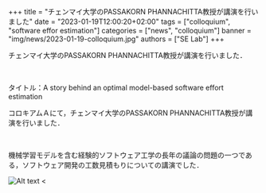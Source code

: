 +++
title = "チェンマイ大学のPASSAKORN PHANNACHITTA教授が講演を行いました"
date = "2023-01-19T12:00:20+02:00"
tags = ["colloquium", "software effor estimation"]
categories = ["news", "colloquium"]
banner = "img/news/2023-01-19-colloquium.jpg"
authors = ["SE Lab"]
+++

<p>

  チェンマイ大学のPASSAKORN PHANNACHITTA教授が講演を行いました．

  </br>

  タイトル：A story behind an optimal model-based software effort estimation

  <p>

  コロキアムＡにて，チェンマイ大学のPASSAKORN PHANNACHITTA教授が講演を行いました．

  </br>

  機械学習モデルを含む経験的ソフトウェア工学の長年の議論の問題の一つである，ソフトウェア開発の工数見積もりについての講演でした．

  </p>
  
  <img src="img/news/2023-01-19-colloquium.jpg" alt="Alt text" title="Optional title">
<
